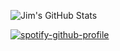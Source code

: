 ![Jim's GitHub Stats](https://github-readme-stats.vercel.app/api?username=jim-othy&show_icons=true&theme=radical)

[![spotify-github-profile](https://spotify-github-profile.vercel.app/api/view?uid=xta6osxb9bjba9z0jt1j94h88&cover_image=true&theme=natemoo-re&bar_color=53b14f&bar_color_cover=false)](https://github.com/kittinan/spotify-github-profile)
